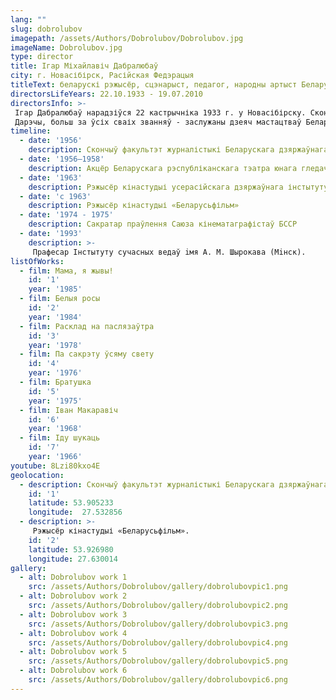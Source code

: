 ```yaml
---
lang: ""
slug: dobrolubov
imagepath: /assets/Authors/Dobrolubov/Dobrolubov.jpg
imageName: Dobrolubov.jpg
type: director
title: Ігар Міхайлавіч Дабралюбаў
city: г. Новасібірск, Расійская Федэрацыя
titleText: беларускі рэжысёр, сцэнарыст, педагог, народны артыст Беларускай ССР (1985). Член КПСС з 1963 года
directorsLifeYears: 22.10.1933 - 19.07.2010
directorsInfo: >-
 Ігар Дабралюбаў нарадзіўся 22 кастрычніка 1933 г. у Новасібірску. Скончыў факультэт журналістыкі Беларускага дзяржаўнага універсітэта (1956), рэжысёрскі факультэт ВГІКа (1963). У майстэрні Міхаіла Ромма яго аднакурснікі былі Андрэй Таркоўскі і Васіль Шукшын. Ігар Міхайлавіч любіў цытаваць свайго настаўніка: «Ніколі не называйце сябе мастакамі. Гэта непрыстойна. Хай мастакамі вас назавуць іншыя ».
 Дарэчы, больш за ўсіх сваіх званняў - заслужаны дзеяч мастацтваў Беларускай ССР (1974), народны артыст Беларускай ССР (1985), лаўрэат шматлікіх прэмій, ардэнаносец Працоўнага Чырвонага Сцяга - Ігар Дабралюбаў цаніў званне майстра ... спорту па лёгкай атлетыцы.
timeline:
  - date: '1956'
    description: Скончыў факультэт журналістыкі Беларускага дзяржаўнага ўніверсітэту
  - date: '1956—1958'
    description: Акцёр Беларускага рэспубліканскага тэатра юнага гледача
  - date: '1963'
    description: Рэжысёр кінастудыі усерасійскага дзяржаўнага інстытуту кінематаграфіі імя С. А. Герасімава
  - date: 'с 1963'
    description: Рэжысёр кінастудыі «Беларусьфільм»
  - date: '1974 - 1975'
    description: Сакратар праўлення Саюза кінематаграфістаў БССР
  - date: '1993'
    description: >-
     Прафесар Інстытуту сучасных ведаў iмя А. М. Шырокава (Мiнск).
listOfWorks:
  - film: Мама, я жывы!
    id: '1'
    year: '1985'
  - film: Белыя росы
    id: '2'
    year: '1984'
  - film: Расклад на паслязаўтра
    id: '3'
    year: '1978'
  - film: Па сакрэту ўсяму свету
    id: '4'
    year: '1976'
  - film: Братушка
    id: '5'
    year: '1975'
  - film: Іван Макаравіч
    id: '6'
    year: '1968'
  - film: Іду шукаць
    id: '7'
    year: '1966'
youtube: 8Lzi80kxo4E
geolocation:
  - description: Скончыў факультэт журналістыкі Беларускага дзяржаўнага ўніверсітэту
    id: '1'
    latitude: 53.905233
    longitude:  27.532856
  - description: >-
     Рэжысёр кінастудыі «Беларусьфільм».
    id: '2'
    latitude: 53.926980
    longitude: 27.630014
gallery:
  - alt: Dobrolubov work 1
    src: /assets/Authors/Dobrolubov/gallery/dobrolubovpic1.png
  - alt: Dobrolubov work 2
    src: /assets/Authors/Dobrolubov/gallery/dobrolubovpic2.png
  - alt: Dobrolubov work 3
    src: /assets/Authors/Dobrolubov/gallery/dobrolubovpic3.png
  - alt: Dobrolubov work 4
    src: /assets/Authors/Dobrolubov/gallery/dobrolubovpic4.png
  - alt: Dobrolubov work 5
    src: /assets/Authors/Dobrolubov/gallery/dobrolubovpic5.png
  - alt: Dobrolubov work 6
    src: /assets/Authors/Dobrolubov/gallery/dobrolubovpic6.png
---
```

